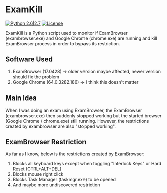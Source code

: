 # ExamKill
[![Python 2.6|2.7](https://img.shields.io/badge/python-2.6|2.7-yellow.svg)](https://www.python.org/) [![License](https://img.shields.io/badge/license-GPLv3-red.svg)](https://raw.githubusercontent.com/p4kl0nc4t/f609-brute/master/LICENSE)

ExamKill is a Python script used to monitor if ExamBrowser (exambrowser.exe) and Google Chrome (chrome.exe) are running and kill ExamBrowser process in order to bypass its restriction. 
## Software Used
1. ExamBrowser (17.0428) -> older version maybe affected, newer version should fix the problem
2. Google Chrome (64.0.3282.186) -> I think this doesn't matter

## Main Idea
When I was doing an exam using ExamBrowser, the ExamBrowser (exambrowser.exe) then suddenly stopped working but the started browser (Google Chrome / chrome.exe) still running. However, the restrictions created by exambrowser are also "stopped working".

## ExamBrowser Restriction
As far as I know, below is the restrictions created by ExamBrowser:
1. Blocks all keyboard keys except when toggling "Interlock Keys" or Hard Reset (CTRL+ALT+DEL)
2. Blocks mouse right click
3. Blocks Task Manager (taskmgr.exe) to be opened
4. And maybe more undiscovered restriction

